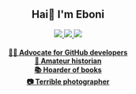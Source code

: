 <h2 align="center"> Hai👋 I'm Eboni </h2>

<p align="center">
<a target="_blank" href="https://www.linkedin.com/in/ebonilm"><img src="https://img.shields.io/badge/LinkedIn-0077B5?style=for-the-badge&logo=linkedin&logoColor=white"/> 
<a target="_blank" href="https://curioushistonian.com"><img src="https://img.shields.io/badge/WordPress-%23117AC9.svg?style=for-the-badge&logo=WordPress&logoColor=white"/>
<a target="_blank" href="https://mas.to/@etebur"><img src="https://img.shields.io/badge/Mastodon-6364FF?style=for-the-badge&logo=Mastodon&logoColor=white"/>
</p>

<h4 align="center">
  
👩‍💻 Advocate for GitHub developers <br>
📜 Amateur historian <br>
📚 Hoarder of books <br>
📷 Terrible photographer <br>

</h4>
